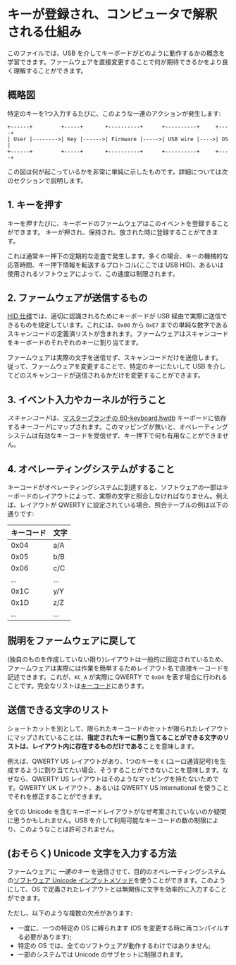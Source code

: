 # キーが登録され、コンピュータで解釈される仕組み

<!---
  original document: 0.9.32:docs/how_keyboards_work.md
  git diff 0.9.32 HEAD -- docs/how_keyboards_work.md | cat
-->

このファイルでは、USB を介してキーボードがどのように動作するかの概念を学習できます。ファームウェアを直接変更することで何が期待できるかをより良く理解することができます。

## 概略図

特定のキーを1つ入力するたびに、このような一連のアクションが発生します:

```text
+------+         +-----+       +----------+      +----------+     +----+
| User |-------->| Key |------>| Firmware |----->| USB wire |---->| OS |
+------+         +-----+       +----------+      +----------+     +----+
```

この図は何が起こっているかを非常に単純に示したものです。詳細については次のセクションで説明します。

## 1. キーを押す

キーを押すたびに、キーボードのファームウェアはこのイベントを登録することができます。
キーが押され、保持され、放された時に登録することができます。

これは通常キー押下の定期的な走査で発生します。多くの場合、キーの機械的な応答時間、キー押下情報を転送するプロトコル(ここでは USB HID)、あるいは使用されるソフトウェアによって、この速度は制限されます。

## 2. ファームウェアが送信するもの

[HID 仕様](https://www.usb.org/sites/default/files/documents/hut1_12v2.pdf)では、適切に認識されるためにキーボードが USB 経由で実際に送信できるものを規定しています。これには、`0x00` から `0xE7` までの単純な数字であるスキャンコードの定義済リストが含まれます。ファームウェアはスキャンコードをキーボードのそれぞれのキーに割り当てます。

ファームウェアは実際の文字を送信せず、スキャンコードだけを送信します。
従って、ファームウェアを変更することで、特定のキーにたいして USB を介してどのスキャンコードが送信されるかだけを変更することができます。

## 3. イベント入力やカーネルが行うこと

*スキャンコード*は、[マスターブランチの 60-keyboard.hwdb](https://github.com/systemd/systemd/blob/master/hwdb.d/60-keyboard.hwdb) キーボードに依存する*キーコード*にマップされます。このマッピングが無いと、オペレーティングシステムは有効なキーコードを受信せず、キー押下で何も有用なことができません。

## 4. オペレーティングシステムがすること

キーコードがオペレーティングシステムに到達すると、ソフトウェアの一部はキーボードのレイアウトによって、実際の文字と照合しなければなりません。例えば、レイアウトが QWERTY に設定されている場合、照合テーブルの例は以下の通りです:

| キーコード | 文字 |
|---------|-----------|
| 0x04 | a/A |
| 0x05 | b/B |
| 0x06 | c/C |
| ... | ... |
| 0x1C | y/Y |
| 0x1D | z/Z |
| ... | ... |

## 説明をファームウェアに戻して

(独自のものを作成していない限り)レイアウトは一般的に固定されているため、ファームウェアは実際には作業を簡単するためレイアウト名で直接キーコードを記述できます。これが、`KC_A` が実際に QWERTY で `0x04` を表す場合に行われることです。完全なリストは[キーコード](keycodes.md)にあります。

## 送信できる文字のリスト

ショートカットを別として、限られたキーコードのセットが限られたレイアウトにマップされていることは、**指定されたキーに割り当てることができる文字のリストは、レイアウト内に存在するものだけである**ことを意味します。

例えば、QWERTY US レイアウトがあり、1つのキーを `€` (ユーロ通貨記号)を生成するように割り当てたい場合、そうすることができないことを意味します。なぜなら、QWERTY US レイアウトはそのようなマッピングを持たないためです。QWERTY UK レイアウト、あるいは QWERTY US International を使うことでそれを修正することができます。

全ての Unicode を含むキーボードレイアウトがなぜ考案されていないのか疑問に思うかもしれません。USB を介して利用可能なキーコードの数の制限により、このようなことは許可されません。

## (おそらく) Unicode 文字を入力する方法

ファームウェアに *一連のキー* を送信させて、目的のオペレーティングシステムの[ソフトウェア Unicode インプットメソッド](https://en.wikipedia.org/wiki/Unicode_input#Hexadecimal_input)を使うことができます。このようにして、OS で定義されたレイアウトとは無関係に文字を効率的に入力することができます。

ただし、以下のような複数の欠点があります:

- 一度に、一つの特定の OS に縛られます (OS を変更する時に再コンパイルする必要があります);
- 特定の OS では、全てのソフトウェアが動作するわけではありません;
- 一部のシステムでは Unicode のサブセットに制限されます。
